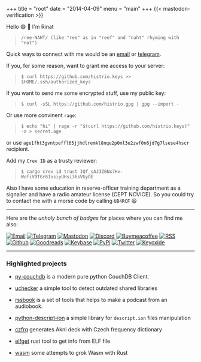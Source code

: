 +++
title = "root"
date = "2014-04-09"
menu = "main"
+++
{{< mastodon-verification \>}}


Hello :smile: :wave: I'm Rinat 

> `/ree-NAHT/ (like "ree" as in "reef" and "naht" rhyming with "not")`

Quick ways to connect with me would be an [email](mailto:me+website@false.org.ru) or [telegram](https://t.me/histrio).

If you, for some reason, want to grant me access to your server:

> `$ curl https://github.com/histrio.keys >> $HOME/.ssh/authorized_keys`

If you want to send me some encrypted stuff, use my public key:

> `$ curl -sSL https://github.com/histrio.gpg | gpg --import -`

Or use more convinent `rage`:

> `$ echo "hi" | rage -r "$(curl https://github.com/histrio.keys)" -a > secret.age`

or use `age1fht3gvntpeffl65jjhdlremkl8nqe2p0ml3e2zwf0n6jd7g7lsese4hscr` recipient.

Add my `Crev ID` as a trusty reviewer:

> `$ cargo crev id trust IQf_sAJ3ZBNx7Hv-WofiV9TGr61osiyUHsi36sVGyOE`

Also I have some education in reserve-officer training department as a signaller and have a radio amateur license (CEPT NOVICE). So you could try to contact me with a morse code by calling `UB4RCF` :laughing:

---

Here are the *unholy bunch of badges* for places where you can find me also:

[![Email](https://badgen.net/badge/icon/email?icon=terminal&label)](mailto:me+website@false.org.ru)
[![Telegram](https://badgen.net/badge/icon/telegram?icon=telegram&label)](https://t.me/histrio)
[![Mastodon](https://badgen.net/badge/icon/mastodon?icon=mastodon&label)](https://fosstodon.org/@histrio)
[![Discord](https://badgen.net/badge/icon/discord?icon=discord&label)](https://discordapp.com/users/334224768645595137)
[![Buymeacoffee](https://badgen.net/badge/icon/buymeacoffee?icon=buymeacoffee&label)](https://www.buymeacoffee.com/histrio)
[![RSS](https://badgen.net/badge/icon/rss?icon=rss&label)](https://false.org.ru/blog/index.xml)
[![Github](https://badgen.net/badge/icon/github?icon=github&label)](https://github.com/histrio/)
[![Goodreads](https://badgen.net/badge/icon/goodreads?icon=goodreads&label)](https://www.goodreads.com/histrio)
[![Keybase](https://badgen.net/badge/icon/keybase?icon=keybase&label)](https://keybase.io/histrio)
[![PyPi](https://badgen.net/badge/icon/pypi?icon=pypi&label)](https://keybase.io/histrio)
[![Twitter](https://badgen.net/badge/icon/twitter?icon=twitter&label)](https://twitter.com/histrio/)
[![Keyoxide](https://badgen.net/keybase/pgp/lukechilds)](https://keyoxide.org/8A9893D4B64B480E471DBE5718839067D122293D)

---


### **Highlighted projects**


- [py-couchdb](https://github.com/histrio/py-couchdb) is a modern pure python CouchDB Client.

- [uchecker](https://github.com/cloudlinux/kcare-uchecker/) a simple tool to detect outdated shared libraries 

- [rssbook](https://github.com/histrio/rssbook) is a set of tools that helps to make a podcast from an audiobook.

- [python-descript-ion](https://github.com/histrio/python-descript-ion) a simple library for `descript.ion` files manipulation

- [czfrq](https://github.com/histrio/czfrq) generates Akni deck with Czech frequency dictionary


- [elfget](https://github.com/histrio/elfget/) rust tool to get info from ELF file

- [wasm](/wasm) some attempts to grok Wasm with Rust

